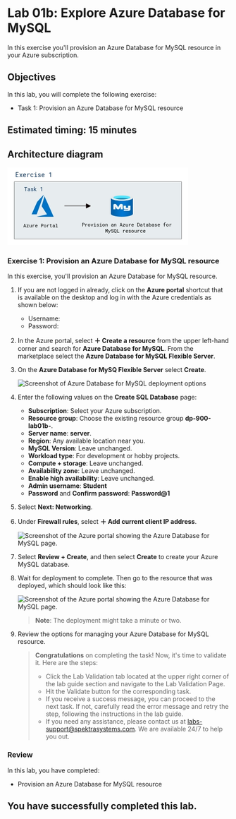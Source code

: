 # Lab 01b: Explore Azure Database for MySQL

In this exercise you'll provision an Azure Database for MySQL resource in your Azure subscription.

## Objectives

In this lab, you will complete the following exercise:

+ Task 1: Provision an Azure Database for MySQL resource
  
## Estimated timing: 15 minutes

## Architecture diagram

![](images/sc900module1b.png)  

### Exercise 1: Provision an Azure Database for MySQL resource

In this exercise, you'll provision an Azure Database for MySQL resource.

1. If you are not logged in already, click on the **Azure portal** shortcut that is available on the desktop and log in with the Azure credentials as shown below:
  
   - Username: <inject key="Username" enableCopy="false" />
   - Password: <inject key="Password" enableCopy="false" />

1. In the Azure portal, select **&#65291; Create a resource** from the upper left-hand corner and search for **Azure Database for MySQL**. From the marketplace select the **Azure Database for MySQL Flexible Server**.
 
1. On the **Azure Database for MySQ Flexible Server** select **Create**.
    
    ![Screenshot of Azure Database for MySQL deployment options](images/DP-900-01.png)

1. Enter the following values on the **Create SQL Database** page:
    - **Subscription**: Select your Azure subscription.
    - **Resource group**: Choose the existing resource group **dp-900-lab01b-<inject key="DeploymentID" enableCopy="false"/>**.
    - **Server name**: **server<inject key="DeploymentID" enableCopy="false" />**.
    - **Region**: Any available location near you.
    - **MySQL Version**: Leave unchanged.
    - **Workload type**: For development or hobby projects.
    - **Compute + storage**: Leave unchanged.
    - **Availability zone**: Leave unchanged.
    - **Enable high availability**: Leave unchanged.
    - **Admin username**: **Student**
    - **Password** and **Confirm password**: **Password@1**

1. Select **Next: Networking**.

1. Under **Firewall rules**, select **&#65291; Add current client IP address**.

   ![Screenshot of the Azure portal showing the Azure Database for MySQL page.](images/DP-900-firewall.png)

1. Select **Review + Create**, and then select **Create** to create your Azure MySQL database.

1. Wait for deployment to complete. Then go to the resource that was deployed, which should look like this:

   ![Screenshot of the Azure portal showing the Azure Database for MySQL page.](images/DP-900-resource.png)
    
   >**Note**: The deployment might take a minute or two.

1. Review the options for managing your Azure Database for MySQL resource.

    > **Congratulations** on completing the task! Now, it's time to validate it. Here are the steps:
    > - Click the Lab Validation tab located at the upper right corner of the lab guide section and navigate to the Lab Validation Page.
    > - Hit the Validate button for the corresponding task.
    > - If you receive a success message, you can proceed to the next task. If not, carefully read the error message and retry the step, following the instructions in the lab guide.
    > - If you need any assistance, please contact us at labs-support@spektrasystems.com. We are available 24/7 to help you out.

### Review
In this lab, you have completed:
- Provision an Azure Database for MySQL resource
  
## You have successfully completed this lab.
